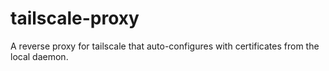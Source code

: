 # tailscale-proxy

A reverse proxy for tailscale that auto-configures with certificates from the local daemon.
